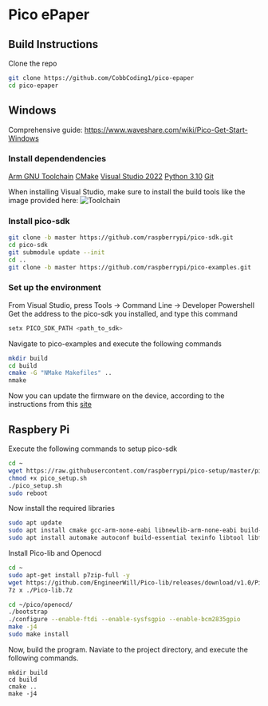 # Pico ePaper

## Build Instructions

Clone the repo
```sh
git clone https://github.com/CobbCoding1/pico-epaper
cd pico-epaper
```

## Windows

Comprehensive guide: https://www.waveshare.com/wiki/Pico-Get-Start-Windows

### Install dependendencies
[Arm GNU Toolchain](https://developer.arm.com/downloads/-/arm-gnu-toolchain-downloads)
[CMake](https://cmake.org/download/)
[Visual Studio 2022](https://visualstudio.microsoft.com/downloads/#build-tools-for-visual-studio-2022)
[Python 3.10](https://www.python.org/downloads/windows/)
[Git](https://git-scm.com/download/win)

When installing Visual Studio, make sure to install the build tools like the image provided here:
![Toolchain](https://www.waveshare.com/w/upload/c/c7/Visual_Studio_2022.png)

### Install pico-sdk
```sh
git clone -b master https://github.com/raspberrypi/pico-sdk.git
cd pico-sdk
git submodule update --init
cd ..
git clone -b master https://github.com/raspberrypi/pico-examples.git
```

### Set up the environment
From Visual Studio, press Tools -> Command Line -> Developer Powershell
Get the address to the pico-sdk you installed, and type this command
```sh
setx PICO_SDK_PATH <path_to_sdk>
```
Navigate to pico-examples and execute the following commands
```sh
mkdir build
cd build
cmake -G "NMake Makefiles" ..
nmake
```

Now you can update the firmware on the device, according to the instructions from this 
[site](https://www.waveshare.com/wiki/Pico-Get-Start-Windows#Download_the_Firmware)

## Raspbery Pi
Execute the following commands to setup pico-sdk
```sh
cd ~
wget https://raw.githubusercontent.com/raspberrypi/pico-setup/master/pico_setup.sh 
chmod +x pico_setup.sh
./pico_setup.sh
sudo reboot
```

Now install the required libraries
```sh
sudo apt update
sudo apt install cmake gcc-arm-none-eabi libnewlib-arm-none-eabi build-essential -y
sudo apt install automake autoconf build-essential texinfo libtool libftdi-dev libusb-1.0-0-dev -y
```
Install Pico-lib and Openocd
```sh
cd ~
sudo apt-get install p7zip-full -y
wget https://github.com/EngineerWill/Pico-lib/releases/download/v1.0/Pico-lib.7z
7z x ./Pico-lib.7z

cd ~/pico/openocd/
./bootstrap
./configure --enable-ftdi --enable-sysfsgpio --enable-bcm2835gpio
make -j4
sudo make install
```

Now, build the program. Naviate to the project directory, and execute the following commands.
```
mkdir build
cd build
cmake ..
make -j4
```


